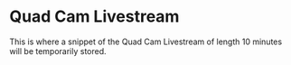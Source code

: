# Quad Cam Livestream

This is where a snippet of the Quad Cam Livestream of length 10 minutes will be temporarily stored.